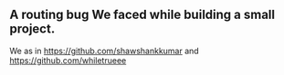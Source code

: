 ## A routing bug We faced while building a small project. 

We as in https://github.com/shawshankkumar
and https://github.com/whiletrueee
